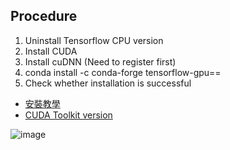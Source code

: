 
## Procedure
1. Uninstall Tensorflow CPU version
2. Install CUDA
3. Install cuDNN (Need to register first)
4. conda install -c conda-forge tensorflow-gpu==<version>
5. Check whether installation is successful



- [安裝教學](https://medium.com/ching-i/win10-%E5%AE%89%E8%A3%9D-cuda-cudnn-%E6%95%99%E5%AD%B8-c617b3b76deb)
- [CUDA Toolkit version](https://docs.nvidia.com/cuda/cuda-toolkit-release-notes/index.html)

![image](https://user-images.githubusercontent.com/54303314/188401694-e339b8a7-8df0-41fd-8be4-0c8124472371.png)


